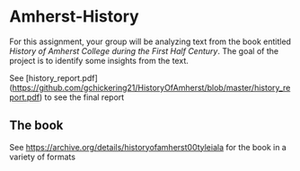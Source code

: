 # Amherst-History

For this assignment, your group will be analyzing text from the book entitled *History of Amherst College during the First Half Century*.
The goal of the project is to identify some insights from the text. 

See [history_report.pdf] (https://github.com/gchickering21/HistoryOfAmherst/blob/master/history_report.pdf) to see the final report

## The book

See https://archive.org/details/historyofamherst00tyleiala for the book in a variety of formats


